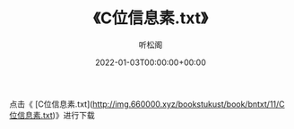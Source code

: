 ﻿---
title:  《C位信息素.txt》
date:   2022-01-03T00:00:00+00:00
author: 听松阁
layout: post
permalink: /C位信息素/
categories: 小说
tags: [小说]
---

点击《 [C位信息素.txt](<a href="http://img.660000.xyz/bookstukust/book/bntxt/11/C" target=_blank>http://img.660000.xyz/bookstukust/book/bntxt/11/C位信息素.txt)》进行下载